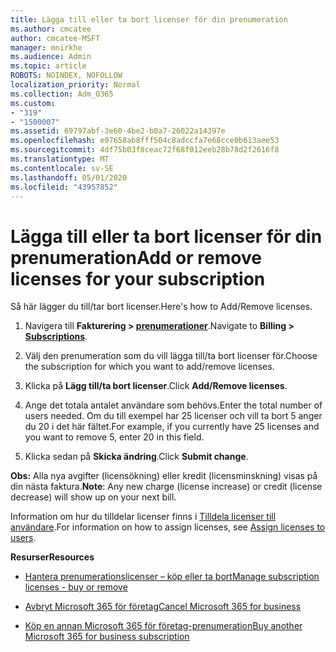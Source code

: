 ```yaml
---
title: Lägga till eller ta bort licenser för din prenumeration
ms.author: cmcatee
author: cmcatee-MSFT
manager: mnirkhe
ms.audience: Admin
ms.topic: article
ROBOTS: NOINDEX, NOFOLLOW
localization_priority: Normal
ms.collection: Adm_O365
ms.custom:
- "319"
- "1500007"
ms.assetid: 69797abf-3e60-4be2-b0a7-26022a14397e
ms.openlocfilehash: e97658ab8fff504c8adccfa7e68cce0b613aee53
ms.sourcegitcommit: 4df75b03f8ceac72f68f012eeb28b78d2f2616f8
ms.translationtype: MT
ms.contentlocale: sv-SE
ms.lasthandoff: 05/01/2020
ms.locfileid: "43957852"
---
```

# <a name="add-or-remove-licenses-for-your-subscription"></a><span data-ttu-id="8776b-102">Lägga till eller ta bort licenser för din prenumeration</span><span class="sxs-lookup"><span data-stu-id="8776b-102">Add or remove licenses for your subscription</span></span>

<span data-ttu-id="8776b-103">Så här lägger du till/tar bort licenser.</span><span class="sxs-lookup"><span data-stu-id="8776b-103">Here's how to Add/Remove licenses.</span></span>
  
1. <span data-ttu-id="8776b-104">Navigera till **Fakturering > [prenumerationer](https://portal.office.com/adminportal/home#/subscriptions)**.</span><span class="sxs-lookup"><span data-stu-id="8776b-104">Navigate to **Billing > [Subscriptions](https://portal.office.com/adminportal/home#/subscriptions)**.</span></span>

2. <span data-ttu-id="8776b-105">Välj den prenumeration som du vill lägga till/ta bort licenser för.</span><span class="sxs-lookup"><span data-stu-id="8776b-105">Choose the subscription for which you want to add/remove licenses.</span></span>

3. <span data-ttu-id="8776b-106">Klicka på **Lägg till/ta bort licenser**.</span><span class="sxs-lookup"><span data-stu-id="8776b-106">Click **Add/Remove licenses**.</span></span>

4. <span data-ttu-id="8776b-107">Ange det totala antalet användare som behövs.</span><span class="sxs-lookup"><span data-stu-id="8776b-107">Enter the total number of users needed.</span></span> <span data-ttu-id="8776b-108">Om du till exempel har 25 licenser och vill ta bort 5 anger du 20 i det här fältet.</span><span class="sxs-lookup"><span data-stu-id="8776b-108">For example, if you currently have 25 licenses and you want to remove 5, enter 20 in this field.</span></span>

5. <span data-ttu-id="8776b-109">Klicka sedan på **Skicka ändring**.</span><span class="sxs-lookup"><span data-stu-id="8776b-109">Click **Submit change**.</span></span>

<span data-ttu-id="8776b-110">**Obs:** Alla nya avgifter (licensökning) eller kredit (licensminskning) visas på din nästa faktura.</span><span class="sxs-lookup"><span data-stu-id="8776b-110">**Note**: Any new charge (license increase) or credit (license decrease) will show up on your next bill.</span></span>

<span data-ttu-id="8776b-111">Information om hur du tilldelar licenser finns i [Tilldela licenser till användare](https://docs.microsoft.com/microsoft-365/admin/manage/assign-licenses-to-users).</span><span class="sxs-lookup"><span data-stu-id="8776b-111">For information on how to assign licenses, see [Assign licenses to users](https://docs.microsoft.com/microsoft-365/admin/manage/assign-licenses-to-users).</span></span>

 <span data-ttu-id="8776b-112">**Resurser**</span><span class="sxs-lookup"><span data-stu-id="8776b-112">**Resources**</span></span>
  
- [<span data-ttu-id="8776b-113">Hantera prenumerationslicenser – köp eller ta bort</span><span class="sxs-lookup"><span data-stu-id="8776b-113">Manage subscription licenses - buy or remove</span></span>](https://docs.microsoft.com/microsoft-365/commerce/licenses/buy-licenses)

- [<span data-ttu-id="8776b-114">Avbryt Microsoft 365 för företag</span><span class="sxs-lookup"><span data-stu-id="8776b-114">Cancel Microsoft 365 for business</span></span>](https://support.office.com/article/Cancel-Office-365-for-business-b1bc0bef-4608-4601-813a-cdd9f746709a)

- [<span data-ttu-id="8776b-115">Köp en annan Microsoft 365 för företag-prenumeration</span><span class="sxs-lookup"><span data-stu-id="8776b-115">Buy another Microsoft 365 for business subscription</span></span>](https://support.office.com/article/Buy-another-Office-365-for-business-subscription-fab3b86c-3359-4042-8692-5d4dc7550b7c)
